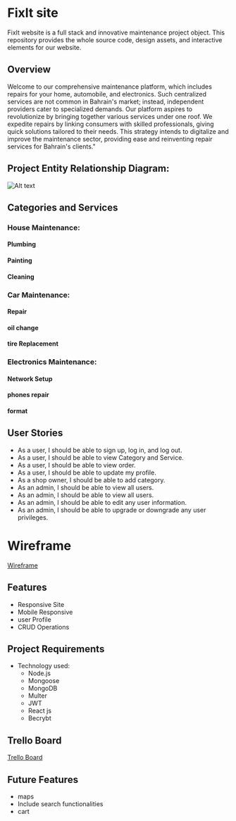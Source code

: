# FixIt site
FixIt website is a full stack and innovative maintenance project object. This repository provides the whole source code, design assets, and interactive elements for our website.

## Overview
Welcome to our comprehensive maintenance platform, which includes repairs for your home, automobile, and electronics. Such centralized services are not common in Bahrain's market; instead, independent providers cater to specialized demands. Our platform aspires to revolutionize by bringing together various services under one roof. We expedite repairs by linking consumers with skilled professionals, giving quick solutions tailored to their needs. This strategy intends to digitalize and improve the maintenance sector, providing ease and reinventing repair services for Bahrain's clients."

## Project Entity Relationship Diagram:

![Alt text](<public/ERD.png>)

## Categories and Services
 ### House Maintenance:
 #### Plumbing
 #### Painting
 #### Cleaning

### Car Maintenance:
#### Repair
#### oil change
#### tire Replacement

### Electronics Maintenance:
#### Network Setup
#### phones repair
#### format

## User Stories
- As a user, I should be able to sign up, log in, and log out.
- As a user, I should be able to view Category and Service.
- As a user, I should be able to view order.
- As a user, I should be able to update my profile.
- As a shop owner, I should be able to add category.
- As an admin, I should be able to view all users.
- As an admin, I should be able to view all users.
- As an admin, I should be able to edit any user information.
- As an admin, I should be able to upgrade or downgrade any user privileges.

# Wireframe
[Wireframe](
    https://viewer.diagrams.net/?tags=%7B%7D&highlight=0000ff&edit=_blank&layers=1&nav=1&title=maintenanceProject.drawio#R%3Cmxfile%20pages%3D%229%22%3E%3Cdiagram%20id%3D%22hJinbx8WgZ12HRiqu-zb%22%20name%3D%22Page-1%22%3E7Vtdc5s4FP01flyG74%2FH2knanelOM01n2z51FJCNpjJihVzb%2FfUrgWSDRILtmMRtmmam6CKu4Jyjey9ImXiz5eYtBWX%2BD8kgnrh2tpl4VxPXdWzP5%2F8Jy7ax%2BI7bGBYUZbLT3nCHfkJ1pbSuUAarTkdGCGao7BpTUhQwZR0boJSsu93mBHdHLcECGoa7FGDT%2BhllLG%2BscWDv7e8gWuRqZMeWZ5ZAdZaGKgcZWbdM3vXEm1FCWHO03MwgFuApXJrrbh44u7sxCgt2yAWLm28M3l9%2F%2BOy6638BnkZV9t9f0ssPgFfygeXNsq1CoGKUfN89vDPxprsnsXkjA1UOM9kAGC0Kfpzye4KUG3K2xPurSuFyuVkIqVhLkn5flRYnjgFUQFpZ94IuSD%2BjonY%2FpVIOwnNzFzOCCa1vywvrn%2B4Ztzll23E6n3dPec2p1Bf%2F%2BKklH%2FMT3DTIzcRgMF3RCv2AH2G1H9YEWSEGKYOblkmC%2FhaSJWR0y7uos0FzhZwASg7rlpqULW8pKfClEUgFL3ae9yTzA8nzEZy7Bue3YhK4tvOC3IMizQW10zm3Sd6dSLb7aFfDYTjniE3XOWLwrgSpuHDNB%2Bkl79E5cDCjod1hVEW0FqOO08OoG45EqGcQmjMm4uMb4de9Wa%2FXltA7gwWHGV4Cy%2B2pfSLjY7HreF16Q3PCusFz0hsNx2juhSdE%2BMA8aFEEqrLJknO0EZyOhqKvRb3IRNHpQ3FnPDuM8S8JY3hxOCa%2FIo56zHajnqD9vDiqFPFrARkGFydI54AiFhbZG%2FE2wFsFKWAXPEpWRbbLcHCD2JfW8VfZSxxfbVonrrYPFomPYQ2zzhuHiXQLyT4glY1CDBivVztlaR%2B4coRbwiuAFpGhlYRhkji%2BeGeJ4y6tvm1bticq6SCOeSdVxCr%2FFVnRFEqX7ZcObRRHj1%2BJ23XEAF1AZjiqhbDD5AnaMIvdJ2mj4Lfzpd342m7s5VG3trqirCiKW6qyrcR2H1WWaNxCijgMotg6QW0NUcPVRcPDcL8LUa8TGHo9UaCOlhhizdHYAjWL9z%2FBa5B%2BN3Yej16uZTut6BWdJg4v1sSR8GHj59WHf1Z9nDl4JBelCs%2BJe5PWVrHZf%2FpYVbixntOeN2S4hxSOv3NOuxS5xa6lxx3POllUkWXISnc2trDOXCy9jlzkx76VJK1cpBcmZ0lFwUsHnUM%2Bn5ygDStKwk74iBPv6PBxWgg7cy6UAA0W0vFlqTfRkqT%2Bmn6wQLUvfp5ekY8sUO%2FMWXHk4DUoJ%2FVeciE6iVyNXn156lCdRPEL62SsLwK8EPI64cdKPG8gBNWtpxVDg%2FHmwoQUDiWyg4XknpYRObNg2%2BpWig7V8Te812Xj8awq9Q%2BIZmq5jYF7YZpW%2FIFZa11tt%2B4mhZsSjEFZobp30yNHOHsPtmTFlB%2FVGm9FQ0s4Ts%2BCuNe3fOpp9J7t%2B7F%2FyCaINtYf690JOaHop4AYT9QWhS7%2B1RotMSjgOwgyzTQl2XZ3VXtjAypyHg0E%2FoyUskez3lkf3hPGyFI2qMTG7uU2o6T8pGJDvcyKMFbDyKgmpc%2BfMJjyXw7wTLxzBFdiS0QwdfZt%2Fiu6UzYjBb9jsZjML4OgYmtYHSGXna6H9fJyejAzxDvu%2BkFN8IdmCOCPMGWgWGAtXfQt3MjNSmDP1kMqIByoOa4zUY6yDBb9RB4nlpp2SK9%2FwIZ95wj%2BDp%2Fv7QUh2zuOP%2BltD%2Bnx7gDmj1gAxucaz9fVGKWEb367rdCiWJV%2FpHKcVDYarx2u%2FfNK5wB3zyEd87PuHZcOKv5I5yTpuHbUI53fM%2BoEw%2BWKAA6lAL8H9xDfkgoxRMTWKUXWiRu8lNs3sk8tiGnv9rG%2BjWB1A6WVVaFlieHfqbgnc2dnUv%2BMWIK6wxVo3wvQeAVHaDD6%2FsPbDwarrN6v2tlx18FOTtOemWuQqjO55NO%2Bjil9geQpS0jHTOFBVsJnZcXcd9dbBv7erETaCocKNi1WVJcOK%2FFYrJjfoWeAVq%2BMFc%2FWaQlfeLKYuwLnK1ogtqKvbcYE2o6SF%2BcmML8lQcxrHEoKnoxfGTuRrbNjBrQzscOb%2B7%2Fuaaq%2F%2Fd9Iedf%2FAw%3D%3D%3C%2Fdiagram%3E%3Cdiagram%20id%3D%226uc4iwwWi6fVogV9fV4b%22%20name%3D%22Page-2%22%3E7ZrRcqM2FIafxpfrAQlj%2BzLxOtmdSbuedbvb9k4B2agrEBVywH36SiAMQiR2vElje%2BJkJtGR0JH1fzocIQZwFhe3HKXRLyzEdACcsBjAjwMAXAd68o%2BybCuL54LKsOYk1I0aw5L8i%2BsrtXVDQpwZDQVjVJDUNAYsSXAgDBvinOVmsxWjptcUrbFlWAaI2tbvJBRRZZ2MnMb%2BCZN1VHt2HV0To7qxNmQRClneMsH5APgDAAs0gNcDZTN%2F4YwzJvY2qxvHxQxTNfn1vFZ%2Bb47vYPfdOU7EC%2FUJvv2VLm5mCD%2BA%2B2L0Ndt68%2FSDdvSA6EZPu54ysa11yARnP3YSuNLrbj6ln%2BsQZREOdQFRsk7k%2F4EcNubSEImYNlelqsu4WCtghzELfmzSocRHIJJgng3vFTSYfydJ2f0111CqnqtRzBhlvBwW9MuPWQOqKseZBKuVWQWrqsBTP7Iqlj5%2Fw0U1uTPlDAcbnpEH%2FBVnjVtbh3rGMBe4aJkO06VR5xazGAu%2BlWXdzUTjujXXYd6CH2pb1ALfr41IL7j1rudnASPbamZeFjFgIbZQKx847huihpIgUiRdr6RNY%2BaOdbmPstodxSs579d5RARepihQF%2BbSSS8rTy65lwfI7wAELIBctwcg5fWE%2BYEWP5EQ6h50pUYHbvI8H6rVLHAiVcWnAFU7cB0J2JvD5EKTphquFk1gdH40uQfc8XASXqkERpYSlmATA842SbgD5nky4dBIeX5CpJYKfSLUNo4pEvKeZiZnPco8ZyjNgBZMLrsGGZmcDUcecH3oA38yhb4BEJg6Q9%2BdOL4%2Fgp4%2Fmow9czgZ2%2FAA6y6fwcr%2BQXWHYfoViK%2BxONavJnUnzVvzXeP8FN8qWhCZaN%2Bhe0wXLCOCMBV67pkQLD46QNbdXuk2gqW7HKwTfvsCaVkgQTbMSJxS%2FDlQY7Lzvmn5OYUICUywXGBHyL61eerpmn2%2Fvfty%2B8WCSJTJs3GDNKTSkXNFKO2YLIa64MQkDJWb3izrZ%2BLva0Dg7IXAP0MIJj1RxKel4HLi%2FHWVolQWldEYbPj%2FbFhd8aHaTMlczYF%2BWlSX6fq6o6WU%2Ffe07k5%2Bp6pH04s0t12%2F09hHI%2BzuIceXgePUztFkKrXURcZFxNYsQXTeWDvSNG3umLovlYz8jYXY6uQcbQQzCcIFEX%2Boy4cjXfqzVfOx0D2Xhe1RBFQpzwHrsMpRDmj4chnmwanjCfABp%2FuTniwnMUXlks%2FkdIrlUw95%2Fu9la67avr3WuHev5Z32uoV2LmHp0ixT95EY21qSByq14%2BEVtsWOqZXb85gOOD1anXiIrYd3wVJ5F6LUAU8wzkwpz79MpbyLV8p1Rpchlb3hWaAsyxkPLcnOaq%2Fxmix0b4U9LJzhZgOOLRTuUKZ2uL%2Bi2D5eeKdBqzo1aeiJ4eMzhMG3YJjHiNB3DB4NCnvT43OMCSMLgxvC34PC3qBwiTHBsxPw%2Bgnmk8mdeZb8yAFLn6rtI2Sng037RMRi5%2FGXZjqn0KvyM%2Bie1oATgagTU6Y2Rrvn7m%2FKUdl2z6tj9YFh89IenP8H%3C%2Fdiagram%3E%3Cdiagram%20id%3D%22iCxHl7YrI2GrIfzAE_Bc%22%20name%3D%22Page-3%22%3E7ZpdU9s4FIZ%2FTS6bseXEOJckTVlm2YFu%2BrF7tSNsJdZWtryygp3%2B%2Bkq2ZFuWIZDCkjANzICOZB2h9zlHJwojb5GUFwxm8R80QmQEnKgcee9HALiONxE%2FpGVXWyYuqA0bhiM1qDWs8Hekn1TWLY5QbgzklBKOM9MY0jRFITdskDFamMPWlJheM7hBlmEVQmJbv%2BKIx7U1mDqt%2FTeEN7H27DqqJ4F6sDLkMYxo0TF5yxHwR8Ar4cibj6TN%2FPYWjFK%2Bd5genJQLROTm632t%2FX44fILmb2co5c80Z7b8%2BPvn4OPV3T%2FO3e7yS8wCcv1OObqDZKu2XW0Z32kdcs7ot0YCV3ht9lP4mUcwj1GkGpDgTSp%2BD8WyEROGmCekfSqTUyblRgI7Tmj4bZuNBT4c4hSxfHwroUHsK06r6edMQSlnrlexoISyalmeX73MHlB3OU4Qrtdml1d3hRP5JboS4fMTKuvNXUhnKNyyHN%2BhP1HeurV10DuGGEdlx%2FQ4XVp1LhBNEGc70VbT%2BArXokO7p2xxh3RfG6GKsE0z1ZMIEWMVJM%2FLFLCYupGhDhz3FdmCaRhLdOZrYVNcuWeqPYSVdkfQWuz7vIgxR6sMhvLBQjgZhOPBGHs5YlSG1wm%2BA5DrDgAkvR4xP57FT8y5PHTO5erAh6IoxjJ8OUqFqugYoOpmqgMBe3WYXM%2BkaSAdgenp0TTZf8KhNDqXBYtopTRFJgWMbtOo4eVpKqHIKHF%2BQqOOCEMaaBtDBHJxhpnF2IAwT1lKu6AbKqKuJUYUY%2BPpBLi%2B5wM%2FmHm%2BwQ%2BYOWPfDRzfn3oTfxqcTczl5HTLQqSmfAIq%2BxfVX4bpl0O2QfxQvwrURprXxnu6H2%2BZK7Coq6%2FgLSI3NMccU5l4binnNDk4Peppz9UYTrOm5Ool36E0WjVwmI9znGQEXYZyTXaZN6tex5AfgcmVC%2Bz8OBSaR16s%2BRY%2FV9cX1xZDvCqVjdPRUErlzTUmpGeyEOpzk%2BAokm4GS6yfyb4vwYCzlwH%2F9Bg4G8ghPqn0Fvvmb%2BrypLbIasZAw%2F9vS3XHu%2Fqdk6jTHM%2FPyvox1a8nWgnVL1M9nfiT6hlNL8Lcdf0LxiEYvaBH49mboDGw6zNRRq1UkzIe0w1NIVm21p4y7ZgrKg%2BlCpF%2FEec7VZfDLacmQKjE%2FC%2F5%2BHiqWn93et6XauaqsTsIgLrc2R%2BFdXmyf9zz1ZaPLhqPAI7Z%2FnInL3BCYBXuudhMvnroNuf%2FPj96B0gTi52QnegxRsxq45Hqoq8ZHhKmDVL3ngTbCchHSjV7MamamxMlVWArBZwhpY5cKPt25Y0J5U7fiFL2zcUNzPOCsui0K6IXRKFfEQEbhROsiFz7TdoygZj8wuBxGAwkhFOkILAo0O%2BlHszf5o32PRc9Q6p2L7KdHjbdmxmLnfs%2Fq%2Bvdha%2Brl3VrBI4CoqkJEZjYFDX55VUxqsbu%2BcBaX1u2%2FyrgLX8A%3C%2Fdiagram%3E%3Cdiagram%20id%3D%22EtaDANhil_wTz-hitFOG%22%20name%3D%22Page-4%22%3E7Zxbb%2BI6EIB%2FDY9FuQOPhe1lpa5atT1ntY8mMcRaJ85xTIH99cdObIjjtFxKW2ADSMUTx3Y8n2cm45SOO0oWNxRk8Q8SQdxxrGjRcb91HMe2XI%2F%2FEZJlKfFspxRMKYpkpbXgCf2B6kwpnaEI5lpFRghmKNOFIUlTGDJNBiglc73ahGC91wxMoSF4CgE2pT9RxOJS2vettfwWommserYteSQBqrIU5DGIyLwicq86TtBx3AXouMOOkOkfd0QJYRurqcrJYgSxmHw1r2W%2F1%2Fs3sLp2ClN2oDbd6x%2Fh7ejp31%2B%2F7v6ZfH8A%2BPbi%2FkJ29ALwTE67nDK2VHrIGSW%2FVyqwea%2Br%2BeT9DCOQxzCSBYDRNOXfQz5sSLkgZglen5WJJpPFVADbTUj4e5Z1OT4MoBTSvDsW0ED6E6VF80MqoRQtl6MYEUxoMSw3KF76Eac8ZFn9cDLRD7nlodATb34o4X0%2Bw0U5uSPRGQxnNEcv8BHm625NPagZg5TBRUW0nV7W2rmBJIGMLnl5oS%2B8pV6cV%2BBXRMcV8H1PCoFccNNVyzsBw%2BtKZg6LmGMg9iBWvmPZX4gaSMNYkDSccJnEzO7JchNlqjsMJ3zeh%2FMYMfiUgVCcOOedNLLy5pI7PEBBDSDHAMi2GwASvR4xP67BT8yY8EGXYnTO9Xw%2B74rVzGDKtQqPAaqq4doTsC%2BHyXZ1mhRcFZoc%2F%2FRosrfweDCNLkUAw0spSaGOASWzNFoBs5uaYKSFPO9QUkULTUpQMgoxYNyn6cFZg2Z2Gcp6QA%2BEL7s1Mjw46%2FqeYwdu4AT9gRtoADkDqxvYfSsIfNcL%2FH7P04eTkxkNoWxyB1Y2D6o%2BDL1fBugUsn37laSuVPPVfCuc3%2BJbWAvEA%2B07MIb4geSIISJMz5gwRpK9DaRq9lLWYSRbxWA189tkSIsCCvNujpIMw%2B%2BhGJMZ9w2K1zFYSEcHy3ZMC9m0NpVdPVID6Zj%2B9u7%2B5t6AiBXBs%2BYgNVVJyzlBGNdEBkN1cBIURaKbxijrPfb3IyCwNkIQnB4ErgmBGVfJZczAuFBWzg0pqwQ%2Bq8BI4hESjEGWo6J2WSNGOLoDSzJjqh1V%2BnrF9uqadU3N9hs06xy5Zr0dNftY3IrzuBb9EQrFq%2FtxXdv5HCUYpPAWgqgmGpIiBWXexaM0hhQJbReuoqhRhr%2FFV%2BWOigKVM2w1khRRkj0XflxF3abZyYSHL5TiD%2FmHz9rI6vodv7j%2F94f2usw%2FojrlcXrKRyzuLfhpEORsDvMd4FytogPSeeL0%2BaZzIVOx4l9jkE8yQwA%2FwpCBdIprwXiTg5D5SLCm4zXqCFfMBBeBTsxdDkybwdkNzgIzSK9eYEmbvQMv3lHxsl%2F4vdbUzp0DzCcuBYxbDO7j8zOIxt3BX%2B9HA5WePC8%2Fqq6q9aOf4EcHh6fzxOkzs1i3fICtF62uzOOgpfWi76d9i5zWmXtRv763cyZedNc8Q%2BtF9%2Faiq1V0HHbxGOgzcyEjQPNP9KLVDcBNfpTX7X0T74M409o2ZPnaAabjSm20Tvb9i8FMzfDmcZHj58oOpqWpKSWCHm2NBP%2FNiDpwUT4%2Fc8krOF62KE%2BTx1VD5TqzckhfUAhz1S6%2FuLJpvTsuro6h3YloChG82j6nehyu%2BviH2gs9oa0Ib4sUSruheRCC7FqQ6fRMhBQtJ0SQ2oRtCfp4G2SdJ0FbPDTUEnSYdPGZErRFCqMl6EO8mNs%2FD4K2SJW0BH2IFzsXgrZ49KMl6EO82LkQFBgEPcIMoIacWXtTrt%2BFvxHOnODzgX7PAOEZUZFH4zxgrpAEFlkckAidpOM8axM3WzPSZCwGJ8hI32BkDBhX17IF4ZW4w9sMwikaCzODNwJUXBYPH1oWtnts6kwchxpy1XEIhbcUbEXBuVgEc6%2FpHomzRjFIp%2BZjTC0NpX%2Bo%2FUtmk01o2rz8dBqKuht%2BQkHtf65%2FvMK9%2Bh8%3D%3C%2Fdiagram%3E%3Cdiagram%20id%3D%22YQdMzM53Ah2G30RcQ4hQ%22%20name%3D%22Page-5%22%3E7Zxbc9o6EIB%2FDY9lfAceA83lTNMpk2ROp4%2FCFlhT2fKRRYD%2B%2BiPZFliWKZCQYlMTZhqthaRoP%2B2uVio9exKt7ylIwq8kgLhnGcG6Z3%2FuWZbpDAb8HyHZ5BJ3OMoFC4qCotJO8Ix%2BwUJoFNIlCmCqVGSEYIYSVeiTOIY%2BU2SAUrJSq80JVntNwAJqgmcfYF36HQUszKVD19jJHyBahLJn0yieREBWLgRpCAKyKons257l9Sx7DXr2uCdk6tueUELYwWqycrSeQCwmX85r3u%2Fd2xvY%2Fu0UxuxMbU6e6Wi28pD9Y%2FLyJfqy%2FroOHj4VHb0CvCymvZgytpF6SBklP7cqMHmv2%2Fnk%2FYwDkIYwKAoAo0XMf%2Ff5sCHlgpBFePepRDQZrRcC2H5E%2FJ%2FLpM%2FxYQDFkKb9mYAG0u8ozpof0wJK0XI%2BignBhGbDsr3spT6x8keGMfTnc%2FWRnT%2FyHfHDH0W8zxe4zid3IjqD%2FpKm6BU%2BwXTXra4HOWOQMrguiY7Ty04795BEkNENL6%2FVhbdRi6sS%2FJLosAS%2B6xRCUCy4xbblk4DhdQtmzouYpSE2FSvfMswLogZiPxQkjedcVmBmDopyHWWyOwznfN7HqxAx%2BJwAX3xwxTupZeW3S%2B78AHkVgCwNINOsAUj02mB%2BbI2fkDHhg27E6Ky71WrVF6uZwZhrFTYBqrLheiNgF4fJtFWaJFwlmiy3fTQ5hx0ejIMbEb%2FwUkxiqFJAyTIOtrycpiUYKBHPO3RUUkKdDqSMQgwYd2lqbFajmFOGshvQlPBVtyOGx2Z917FMz%2FYsbziyPYUfa2T0PXNoeJ5rO547HDjqcFKypD4smjwBlcODqg5D7ZcBuoDsrf0WoG5Vc2m83cN4C1uBeJj9CGYQT0mKGCLC8MwIYyR6s3mUzd4UdRhJthFYxfjWmdGsgPy0n6IowfAfX4xJj%2FpG2asJ9tFSuTIt3T7WLU1pVRtqHj2Nn8dv9980hlgWOSveUdFUYTfnCOOKSEOoyk2EgkB0Uxtivcf6fgQDxkEGvPYxMDhsQ%2BQiZmCW6SrlVpSVgp5tUFTQ4ROMQZKirHZeI0Q4eAQbsmSyHVm6vF4HVcXaumKHNYq1mq3Y4YmKfcp24TykRb%2BEPvF2K64qO12hCIMYPkAQVERjkmWf9A08ikNIkVB25ieyGnnkm%2F0qfVFWoMUEG7UgBZQkL5kPlwG3bnQS4d0znbhj%2FuaTNjH6bs%2FNtv7u2NyV%2BVtUpzxEj%2FmIxbaCfwyClK1gegKbg%2FOz2W72RrpjIQux3PcRyKeYIYCfoM9AvMCVMLzOORSJSLBjYx9zhOtljrMYJ%2BTuBsb12JyGZgYZpLevMGfNPJ6WYaNoeVvcvVPUyZ0DzOctBoybC%2B7e0ysIw2Wa5S%2F2oZ5MS16XDzWPyZh3TvQsTnS7ipphF5tAn55Mf%2BAD7JxoeWU2g5bOi76fdj31%2F7d5Ubd6pnMlXvSINHznRc%2FkRe3z09ly%2BvQs%2BQNZpn%2FSjZZP%2Fg45Ul538Fn8nMWbVs4f89cJNDmNoqnzsu9fDXrOnzePs%2Fw%2BNx3eIrc1uUTQo6wR778lkQ8%2B5RdnbngFy0nW%2BceK57KhYqEZKaSvyIepbJj%2FdXnban9cXB5EdwxRFyQ4lSNOeRGufPFDHoO26BzCPOIgojvMPAtBZiXMtAY6QpKWNhF0xIlHR9BZCLJH7lUSpJ9bdAR9DEGedFvXRZBldARdyIvZNXcW20jQEUcOHUEf4sWuhSD92KAj6M94sWshSE%2FFTzAEMYoXGkndrlzdhv8mnmnh7UBLT93LnM6z%2BC9UiG06Io4jos42jFpIRE06%2Fd%2BbSUfBnmydfTjGaKNd0NPId5gQ2nmI%2FbFC5YrUtXgIPW97D2gAu2DheBSuxSjoCdipOMjuSNjvHqzDidS6g8qmk9AlUi%2BVBnMcnaAWbkHl8MpbUEATPsu023EcueOoQ6GFbmXUZUQvlRG9EmMy0jOiU7yMZl1gsj8wqYSo12JLjrhk3NmSD8mNX4st0TOiU3FDN%2FtqNK4N3FmUPTy4h3loxFYnq3vgK%2BHktc7dl%2FHZt%2F8D%3C%2Fdiagram%3E%3Cdiagram%20id%3D%22X7pTZqP5Oe5TO04u8IH-%22%20name%3D%22Page-6%22%3E7Ztfc9o4EMA%2FDY9h%2FAcb8hhomtxdrs0k7XTuUbEXrEa2XEnE0E9%2Fkm0Z23IOSOjFpAAzQStZq2h%2F2l1LeODO4tUVQ2n0Nw2BDBwrXA3cDwPHsS13JP8oybqQjGynECwYDstGG8E9%2Fgn6ylK6xCHwRkNBKRE4bQoDmiQQiIYMMUazZrM5JU2tKVqAIbgPEDGl33AookI68ayN%2FBrwItKabausiZFuXAp4hEKa1UTu5cDxB467QgN3OlCy5sedMUrF1ma6cbyaAVGTr%2Be10Pvx5R1U%2FzuDRByoT%2B5%2F53cXk%2FX1jzN69ikLQ%2F%2Fx5qxU9ITIspz2csrEWtuBC0YfKxPYUms1n1LPNEQ8grAsIIIXifweyGEDk4JIxGRzVaq6jFcLBewwpsHjMh1KfATCCTA%2BfFDQAPuGk7z7KSuhVD0Xo5hRQlk%2BLNfPX80ap6iyrEkwnzer3KIqGKm3rIqlzi%2BwKiZ3ppRBsGQcP8Ed8I1a0w56xoAJWNVEu9llY50roDEItpblVXPhrZvFrAa%2FJjqqge%2BNSiEqF9yi6nkvYGTbkpnDIuYYiN2qle9Y9huihpIgUiRN51JWYmaPy3IXZVodgbmc92kWYQH3KQrUhZlU0snKfy65wwPktwByDIBsuwMgpbXH%2FLgGP5EQKgZdqNE5H7MsG6rVLCCRVoU%2BQFV3XC8E7M1hst0mTRquGk2Od3w0jbYHPEjCC5W%2FyFJCE2hSwOgyCSte9rMShI2M5xU2qhmhywZaxoAgIUNaMzfrMMw%2BQ9kM6JbKVbchRuZmQ2%2Fk2L7rO%2F7k3PUb%2FDjn1tC3J5bve%2B7I9ybjUXM4nC5ZAGWXe6CyfVDtYTT1CsQWIF6qtwS1Ms1b4%2B1tx1v5CizT7Bv0AOSWciwwVY7ngQpB4xe7R93tRdlG0LTKwFrOt8uN5gUc8CHHcUrgj0CNycz6zvNXH%2Fyj0%2BTKdkz%2F2LU0tVftqXv0DX5uPl99NhgSeebciI4NS5V%2Bc44JaYkMhNrcxDgMlZrOFOs13vdXMGBtZcA%2FPgbG232IXsQCPeS24tKLilrSUyVFJR0BJQSlHOetixYRJuENWtOl0P3o0tvbddw2rGsadtJhWKffhp3sadi7%2FC5cprT4p7InqW7Fm8bmGY4JSuAaUNgSTWm%2B%2B2TewOMkAoaVsfM4kbcoMt%2F8q45FeYGVE2x1ghQymn7JY7hOuE2nk6rontvEm8qPnLSZNfQGXn7r703tTVl%2BVHMmU%2FREjljdVsjLAHGRAd%2BDzfHh2Txu9s7NwEIXark%2FR6CcYoERuYNAoGRBWml4V3AoNyLRho3nmKPSLnOS5ziRDDeQdGOzH5o5ZMAun6Bgzd6dlkmvaHlZ3r0x1N7KEZHzliAh3YUM7%2FwdpOF6m%2BU3jqG%2B3pZ8XzHU3mXH%2FBREDxJEq1XUD7%2FYB%2FrMzfRrOcBTEK2vzH7Qcoqir6fd3Pr%2F3aKo1z7TeSdRdIdt%2BFMUPVAUdQ9P55HTZ%2B6SA5GOl9EEB%2Fx%2FDKb1879t4VS2HX9Q74PE1NYpZPHag6lRr5g6xdrXrwlz5192T%2FJdfulA%2FEXhcQqJoqexRvwfS6orzoqfz1zIBs4oXRWXlfW6o8v6crM4sCccANfdy%2F%2Bx0NDUKsX1oZyOJLoShlHruFP%2FKK5%2BbK%2FbHNGZhL3DocTpYPMgBNmtlNMZmwhpWo6JoB1OP04EHYQgd%2Fw%2BCTLPME4E%2FRqCvLH3HglyzA2NTyAyyh6l8B7EMj2lNc%2F90mK7S6keADgmIsyolEbSfiotZpAizE5EPJPo2ttdRNetXH%2BAuPpKVnfJ13XM8e10%2BefyL%2B%2F7Px0PZMwpi5G6GUKxMkPywNO%2B3%2F8Y5t6VlAMcOzrbHUUvsMjbbnnMSG8SbB7wci%2F%2FBQ%3D%3D%3C%2Fdiagram%3E%3Cdiagram%20id%3D%22H-kb9yWvVStZ4epY0H5K%22%20name%3D%22Page-7%22%3E7Ztfc%2BI2EMA%2FDdOnY2wLG%2FIYyL%2FO5HqZ5G6ufeoIW2DNyZYriUDy6SvZFrYsp0DCNSZnYCZoJWsV7U%2B7a8kMwCzZXDOYxZ9phMjAc6LNAFwMPM91wEj%2BUZKnQjJyvUKwZDgqG1WCB%2FyM9JWldIUjxI2GglIicGYKQ5qmKBSGDDJG12azBSWm1gwukSV4CCGxpd9xJOJCOvGdSn6D8DLWml2nrEmgblwKeAwjuq6JwOXACwYe2MABmA6UzPyAGaNU7GymGyebGSJq8vW8FnqvXt%2FB9n9nKBVH6vPzxR9%2FXp9f%2FR2F8fWUQ%2F%2F5L%2FDtU6noEZJVOe3llIknbQcuGP2xNYErtW7nU%2BqZRpDHKCoLkOBlKr%2BHctiISUEsElJdlakuk81SATtMaPhjlQ0lPgLiFDE%2BnCtoEPuO07z7KSuhVD0Xo5hRQlk%2BLBDkL7PGK6ocZxIuFmYVKKrCkXrLqkTq%2FIo2xeTOlDIUrhjHj%2Bge8UqtbQc9Y4gJtKmJ9rNLZZ1rRBMk2JMsb8yF92QW1zX4NdFxDXx%2FVAphueCW254PAka2LZk5LmKehdidWvme474jajANY0XSdCFlJWbuuCy3UabVEbSQ8z5dx1ighwyG6sK1VNLKyn8uueMDFDQA8iyAXLcFIKW1w%2FwAi59YCBWDztXovKv1ej1Uq1mgVFoVdQGquuN6JWDvDpMLTJo0XDWaPP%2F0aBrtDngojc5V%2FiJLKU2RSQGjqzTa8nKYlVBkZDxvsFHNCG020DKGCBQypJm5WYthDhlKNaA7KlddRYzn%2BkN%2F5LkBCLxgcgYCYAAEgDMM3IkTBD4YBf5kPDLHw%2BmKhajs8wBWdo%2BqOQxTr4BsicRr9Zakbm3z3nz7u%2FlWzgLLPPsWzhG5oxwLTJXnmVMhaPJq%2F6i7PS%2FbCJptU7CG923zo3kBh3zIcZIR9HuoxmSnfWf5qwsO0jO5cj3bQbatzSZ%2BHfOPgcXP7ZfrLxZDIk%2BdjfBoWKp0nAtMSENkIdTkJsFRpNS05lhvcb8%2FgwFnJwPB6TEw3u1D9CIWcJ7biksvKmpZzzYrKukIKSEw4zhvXbSIMYlu4RNdCd2PLr2%2FXcdNwwLbsJMWw3rdNuzkQMPe57fhMqfFz8qeZHsvbhqbr3FCYIpuEIwaoinNt5%2FsO3icxohhZew8TuQtitQ3%2F6pjUV5g5QQ7rSBFjGZf8xiuM27b6WQquuc28afyIydt5gz9gZ%2Ff%2B%2FtTtyrLj2rOZI6eyhGr%2Bwp5GYJcrBE%2FgM3x8dk8bfbO7MBCl2q5v0SgnGKBIblHoYDpkjTy8LbgUO5EwoqNl5ij0i4Lkuc4sQw3KG3H5jA0c8gQu3xEBWvu%2FrRMOkXL6%2FLuylAHK4dEzlsKhXQXMrzzD5CG632WXziGBnpf8mPFUHefLfM%2BiB4liG5XUTf8Yhfos3fTb%2BQA%2ByBaX5ndoKWPom%2Bn3d77%2F9WiqN881PkgUXSPffg%2Bih4pioLj03ni9Nm75IsVS7FYsf8zlNaP%2F3YFU9l2fKHeR4mojUPI4nUAUaNOEdVH2revCHvfX3ZP8j1%2B6T6CZeFvComix1gjwT8rqis%2BFU%2FPnMsG3ijbFJeV9bqjK73YfuOqH8QecYi47l7%2Bj4UGU6sU14fSH0js8QiI15IteL5vE97xEwl3jyOJ%2FljzKASdmQSBlsfQNCynBNAeRx89QEcBCDQOxj8KQfYBRk%2FQzyHIbzx69kEI8uzdjKvqrsOZEQRTnC771Ga%2FBxLbqGh9vrXrWNipdx2Lb1lMCZfmk%2BMNYKIMk855ViTGjXIPTqs7Ge8BjneC4LTlNCYSdZDuKME87h3My4mLvztxcd0u3DzlbXf8REnvMFQ%2FDgOX%2FwI%3D%3C%2Fdiagram%3E%3Cdiagram%20id%3D%22kY5rNCVBqNhoUeT7YcI_%22%20name%3D%22Page-9%22%3E7Ztbd9o4EIB%2FDY%2Fh%2BIKNeQwkTXqabbJJz%2Fbsvim2sNXIllcWgeTXr2RL%2BCJngQTKJSacUzwea1TNp5mRBD17Ei%2BuKEijP0gAcc8ygkXPvuhZlul5A%2F6PkLwUkoFpFYKQokAqlYIH9Aql0JDSGQpgVlNkhGCG0rrQJ0kCfVaTAUrJvK42JbhuNQUh1AQPPsC69CcKWFRIPcco5dcQhZGybBryTgyUshRkEQjIvCKyL3uW27PsBejZ456Q1d%2F2hBLCVqop5XgxgVgMvhrXwu6X9zew%2FL9TmLAttQmfv%2F39evZ9eDV5iUbOP%2Bz1z8foTBp6Bngmh10OGXtRfsgYJU9LF5jc6nI8uZ1xALIIBvICYBQm%2FLPPuw0pF0QsxuVTqWgyXoQC2H5M%2FKdZ2uf4MIASSLP%2Bo4AG0p8oyZsfUwmlaLnoxYRgQvNu2W7%2Bqt%2BxiluG4fnTaf2WXdzyB%2BKP34q5zR9wUQzuRBiD%2Foxm6Bnew6w0K4cHUgYXb7rGXIeppneuIIkhoy%2F8WrXsFE3PK7QrhKMK6c5ACoGcYeGyqY0I4boSku0yZWlM3YmpbhnmHtkCiR8JdMZTLpNcmUN53YaVMofhlI%2F7eB4hBh9S4IsH59zIunC8Pe0%2BTowrQZARXgX4CkCm2QKQsHrA%2FNgaPxFjIumci95ZX%2BbzeV9MXwYT7lV4CFBVI9U7Ads7TKZdp0nBVaHJco6PpsHqDAeT4FwULPwqIQmsU0DJLAmWvBTPwkArXXbso4oT2nygZBRiwHgOqxdjLY7ZpCtlh%2B4In3UlMbwY6zsDy3Rt13K9ke3W%2BLFGRt81PcN1HXvgOt5wUO9ORmbUh7LJDVBZ3almN%2Bp2GaAhZO%2B1K0FdumbfeDur8RYxBfG6%2BgY8QnxHMsQQEYHnkTBG4neHR9XsudRhJF2WXI3g2xZG8wvkZ%2F0MxSmGX33RJ73MG%2BWvQ4iPVp0r09LjY9vUVFH1QMOjq%2FFzc3t1qzHE8lK5lh1rnpJxc4owbog0hJrcxCgIhJnWEqst%2Bu6TAWMlA%2B7xMTBcYxEoJzEDj7mvMh5FWaXoWRZFkg6fYAzSDOXahUaEcHADXsiMqXbU1f79Omw61tYd67U41jpsx3obOvY%2BX3bzkha9Cn%2Fi5dq77uxsjmIMEngNQdAQjUm%2B3aSv2FESQYqEs%2FM8kWsUlW%2F%2BUeWi%2FILKATZaQQooSX%2FkOVwV3HrQSUV2z33ijPmbD9rE6Ds9J1%2FrO2OzvOZvoU55iZ7wHotlBX8MgozNYfYxNofbq%2FmOkL2RnlhIKKb7WwTy8WQI4HvoM5CEuFGGtyUHufMISjbeYo5w%2F01xXuNEPN3ApB2bzdDMIYP08hkWrJkfosXbHy3vq7tLR21sHGA%2BbglgPFzw9J6dQBmutlk%2BcQ511bbkaeVQc50t8i6J7iqJFhPr02ZRtaVboe%2Bad7BLov83WbsseqxZVN%2F6%2F2xZ1Gme6ZxIFl1jG77LorvLovbnzqL6LvktDSDNfmMerR79rcqkXHd4If62kk4bB5DF62M4Dbo0e8xpVt%2F0583jfIOfBwo3FJ%2Fu4b8zEXYs4wLyhIqVBu9UqaTNn%2B6cIG%2F7zG0cFqlDyNphuqPDdzgnBZF3Zf0F8B2LCPj17Wn2lI6%2Ftnw1QyOgO0xfMyQ1zq09tYWkzq2bKGz7vPwtO0d7Pt5KbMv2TRnZ%2BJNdAGsNYLbVb3yNQu3uHc1RZzsOegR7YIDN9EqwA6Hw8eg0OdCPp8qw8B207LB1PBT%2Bd1fzMDo%2BHlQh01U2O6hsLKOOjFp17fibgM2Cqmn2tAodNcgVgid80RoSOce6WKbFssEaue0YY9kaJ5bbjWUnGrYadOx6Qdb4GdCxrs9y3RW%2Fn1O9KH%2B5aF%2F%2BBw%3D%3D%3C%2Fdiagram%3E%3Cdiagram%20id%3D%22KSmc51F7ZmQiC8WPgnzD%22%20name%3D%22Page-10%22%3E7Ztbc9o4FMc%2FDY9hfMGGPAZKknbSbSbptLP7sqPYAmsjW64sAsmnX8mWfJMokEvBCcBMomMhKfr%2FdM6x5PTcSby6oCCNvpIQ4p5jhaue%2B6nnOPZoNOA%2FhOVRWjzbKSxzikJpqwy36AlKoyWtCxTCrFGREYIZSpvGgCQJDFjDBigly2a1GcHNXlMwh5rhNgBYt%2F5EIYsK68izKvslRPNI9Wxb8koMVGVpyCIQkmXN5E57jt9z3BXoueOesDU%2F7oQSwjZWU5Xj1QRiMftqXot%2Bz5%2FfQPm3U5iwV2rz6XM0GdqDRXz9eLK6nQL6C7knsqMHgBdy2uWUsUelQ8YouS8lsHmv5XzyfsYhyCIYygLAaJ7w3wM%2BbEi5IWIxrr6Viibj1VwQ249JcL9I%2BxwfBlACada%2FE9BA%2BhMlefNjKqEULRejmBBMaD4s189fzStOccmyRsFs1rzkFpeCgXjzSzHv8ztcFZM7EZ3BYEEz9ABvYFZ1K6cHUgZXa6Wxt2Gqrc4FJDFk9JGXZcsnCm25Yk98WV7W8FdMRzX0vYE0Arnk5mXbOyHD60pqXhcyR4PsWqx9x7L3CBtIgkiwNJ5xmwTNHsqyiTPVHYYzPu%2FjZYQYvE1BIL645J1sS8v6dfhyhPwmQcrj1wCybQNAotcD5sfV%2BIkYE1HoTIzOOV8ul32xnhlMuKrwEKCqu65nArZ3mGy3SZPBHTle92gabA55MAnPRAbDSwlJYJMCShZJWPJSfBeGWi7zxhrVRDBpoGwUYsB4UGtmZwZhdhlKNaBrwlddRQzPzvrewLF913f80anrN%2FhxTq2%2Bb48s3%2Ffcge%2BNhoPmcDKyoAGUTe6AyuZBtYfR7JcBOofsuf1KUEtp9o23txlv4VMQT7SvwB3E1yRDDBHheO4IYyR%2BtntUzZ7JOoykZQ7Wcr4mN5oXUJD1MxSnGH4OxJj0vO80fx2Cf3SaXNmO7h9NS1N51QN1j77Gz9W3i28aQyzPnRvRsaGU9JszhHHLpCHU5iZGYSi6MaZYJu%2B7TwasjQz43WNguNmHqEXMwF2uVca9KKslPWVSJOkICMYgzVBeu6gRIRxegUeyYKodVdq%2FrsO2sK4u7MggrHPYwo52FPYmvw%2FnKS16Enri8ma8KXa2RDEGCbyEIGyZxiTfgNJv4VESQYqE2HmcyGsUmW%2F%2Bq4pFeYHKCbaMIIWUpN%2FzGK4Sbt3ppCK655p4Y%2F7hkzax%2Bl7Py2%2F%2BvbFdlflHVKc8RU%2F4iMVtBf8aBBlbwuxlbA5fL%2BfrIHunemAhc7Hc1xHI55MhgG9gwEAyx6003BQc5FYkqNhYxxzh%2Bs1wnuNEPNzAxIzNbmjmkEE6fYAFa%2FaLaBntj5bn5d2VUDt3DjCftwQw7i54eM%2FeQRqutlk%2BcAz11bbk%2B4qh9jZ75scg%2BlZBtFhYHzaKqi3dGn2XfIDHIPq7xXqMol2NovrW%2F0eLol77TOedRNEttuGPUfTtoqj7saOovkt%2BTQkX608G0vrZ36ZQyusOP4n3q8TT1glk8XoZT4NjnO1GnJ3%2Bi%2B5%2FzP%2F5mzz8%2BHL738mV%2FWs82%2BoxIOlFDT537zGyvQ1flmvCDtTjYQ1lhwfjp4y66Mm%2Bpkt1ILLOD9Xc1FZKrSfkFZ4psDYr5ZiUOpwTE%2BP0bJGndluostxxobZIOzsulOkxnQ4KpZ9BXvHEl1v%2BAobtjg4dR78pDH7rmQTDzeKweyzox5bTGCB8pGBLCk51Cg77qQTj7OgHiOeIHl3CjjAMdRY66BEM2%2BAaAB%2FoMbc3BWjY8iY6QL97AvWPAZTX3fB%2FO%2Bq%2Bu%2FqXKXf6Pw%3D%3D%3C%2Fdiagram%3E%3C%2Fmxfile%3E
)

## Features
- Responsive Site
- Mobile Responsive
- user Profile
- CRUD Operations


## Project Requirements

- Technology used:
   - Node.js
   - Mongoose
   - MongoDB
   - Multer
   - JWT
   - React js
   - Becrybt
## Trello Board
[Trello Board](https://trello.com/invite/b/lHkNNVzy/ATTI0b5dd8bc7c787e81dfe5d3511bd630edE73E8EBB/maintenanceproject-trello)


## Future Features
- maps
- Include search functionalities
-  cart


